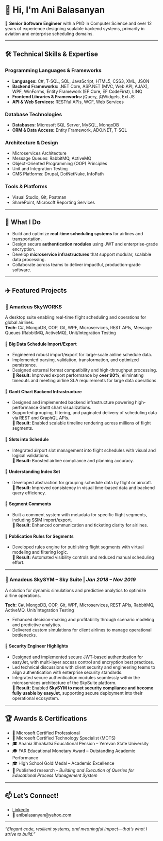 # 👋 Hi, I'm Ani Balasanyan

🎯 **Senior Software Engineer** with a PhD in Computer Science and over 12 years of experience designing scalable backend systems, primarily in aviation and enterprise scheduling domains.

---

## 🛠 Technical Skills & Expertise

### Programming Languages & Frameworks
- **Languages:** C#, T-SQL, SQL, JavaScript, HTML5, CSS3, XML, JSON
- **Backend Frameworks:** .NET Core, ASP.NET (MVC, Web API, AJAX), WPF, WinForms, Entity Framework (EF Core, EF CodeFirst), LINQ
- **Frontend Libraries & Frameworks:** jQuery, jQWidgets, Ext JS
- **API & Web Services:** RESTful APIs, WCF, Web Services

### Database Technologies
- **Databases:** Microsoft SQL Server, MySQL, MongoDB  
- **ORM & Data Access:** Entity Framework, ADO.NET, T-SQL

### Architecture & Design
- Microservices Architecture  
- Message Queues: RabbitMQ, ActiveMQ  
- Object-Oriented Programming (OOP) Principles  
- Unit and Integration Testing  
- CMS Platforms: Drupal, DotNetNuke, InfoPath  

### Tools & Platforms
- Visual Studio, Git, Postman  
- SharePoint, Microsoft Reporting Services  

---

## 🧩 What I Do
- Build and optimize **real-time scheduling systems** for airlines and transportation.
- Design secure **authentication modules** using JWT and enterprise-grade encryption.
- Develop **microservice infrastructures** that support modular, scalable data processing.
- Collaborate across teams to deliver impactful, production-grade software.

---

## ✈️ Featured Projects

### 🔹 Amadeus SkyWORKS  
A desktop suite enabling real-time flight scheduling and operations for global airlines.  
**Tech:** C#, MongoDB, OOP, Git, WPF, Microservices, REST APIs, Message Queues (RabbitMQ, ActiveMQ), Unit/Integration Testing

#### 🔸 Big Data Schedule Import/Export
- Engineered robust import/export for large-scale airline schedule data.
- Implemented parsing, validation, transformation, and optimized persistence.
- Designed external format compatibility and high-throughput processing.  
📌 **Result:** Improved export performance by **over 90%**, eliminating timeouts and meeting airline SLA requirements for large data operations.

#### 🔸 Gantt Chart Backend Infrastructure
- Designed and implemented backend infrastructure powering high-performance Gantt chart visualizations.
- Supported grouping, filtering, and paginated delivery of scheduling data via REST and GraphQL APIs.  
📌 **Result:** Enabled scalable timeline rendering across millions of flight segments.

#### 🔸 Slots into Schedule
- Integrated airport slot management into flight schedules with visual and logical validations.  
📌 **Result:** Boosted airline compliance and planning accuracy.

#### 🔸 Understanding Index Set
- Developed abstraction for grouping schedule data by flight or aircraft.  
📌 **Result:** Improved consistency in visual time-based data and backend query efficiency.

#### 🔸 Segment Comments
- Built a comment system with metadata for specific flight segments, including SSIM import/export.  
📌 **Result:** Enhanced communication and ticketing clarity for airlines.

#### 🔸 Publication Rules for Segments
- Developed rules engine for publishing flight segments with virtual modeling and filtering logic.  
📌 **Result:** Automated visibility controls and reduced manual scheduling effort.

---

### 🔹 Amadeus SkySYM – Sky Suite | *Jan 2018 – Nov 2019*  
A solution for dynamic simulations and predictive analytics to optimize airline operations.

**Tech:** C#, MongoDB, OOP, Git, WPF, Microservices, REST APIs, RabbitMQ, ActiveMQ, Unit/Integration Testing

- Enhanced decision-making and profitability through scenario modeling and predictive analytics.
- Delivered custom simulations for client airlines to manage operational bottlenecks.

#### 🔸 Security Engineer Highlights
- Designed and implemented secure JWT-based authentication for easyJet, with multi-layer access control and encryption best practices.
- Led technical discussions with client security and engineering teams to align authentication with enterprise security standards.
- Integrated secure authentication modules seamlessly within the microservices architecture of the SkySuite platform.  
📌 **Result:** Enabled **SkySYM to meet security compliance and become fully usable by easyJet**, supporting secure deployment into their operational ecosystem.

---

## 🏆 Awards & Certifications
- 🏅 Microsoft Certified Professional  
- 🏅 Microsoft Certified Technology Specialist (MCTS)  
- 🎓 Anania Shirakatsi Educational Pension – Yerevan State University  
- 🎓 FAR Educational Monetary Award – Outstanding Academic Performance  
- 🎓 High School Gold Medal – Academic Excellence  
- 📜 Published research – *Building and Execution of Queries for Educational Process Management System*

---

## 📫 Let’s Connect!
- [LinkedIn](https://www.linkedin.com/in/anibalasanyan/)  
- 📧 anibalasanyan@yahoo.com  

---

_“Elegant code, resilient systems, and meaningful impact—that’s what I strive to build.”_

